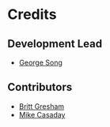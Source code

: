 # Credits

## Development Lead

- [George Song](https://github.com/gsong)

## Contributors

- [Britt Gresham](https://github.com/demophoon)
- [Mike Casaday](https://github.com/mike-ce)
